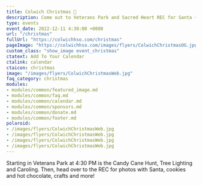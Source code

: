 ```yaml
---
title: Colwich Christmas 🎄
description: Come out to Veterans Park and Sacred Heart REC for Santa + Activities!
type: events
event_date: 2022-12-11 4:30:00 +0000
url: "/christmas"
fullUrl: "https://colwichhso.com/christmas"
pageImage: "https://colwichhso.com/images/flyers/ColwichChristmasOG.jpg"
custom_class: "show_image event_christmas"
ctatext: Add To Your Calendar
ctalink: calendar
ctaicon: christmas
image: "/images/flyers/ColwichChristmasWeb.jpg"
faq_category: christmas
modules:
- modules/common/featured_image.md
- modules/common/faq.md
- modules/common/calendar.md
- modules/common/sponsors.md
- modules/common/donate.md
- modules/common/footer.md
polaroid: 
- /images/flyers/ColwichChristmasWeb.jpg
- /images/flyers/ColwichChristmasWeb.jpg
- /images/flyers/ColwichChristmasWeb.jpg
- /images/flyers/ColwichChristmasWeb.jpg
---
```

Starting in Veterans Park at 4:30 PM is the Candy Cane Hunt, Tree Lighting and Caroling. Then, head over to the REC for photos with Santa, cookies and hot chocolate, crafts and more!

